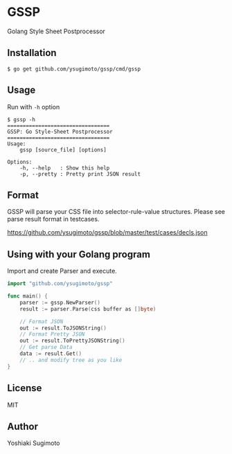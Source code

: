 # GSSP

Golang Style Sheet Postprocessor

## Installation

```
$ go get github.com/ysugimoto/gssp/cmd/gssp
```

## Usage

Run with `-h` option

```
$ gssp -h
=================================
GSSP: Go Style-Sheet Postprocessor
=================================
Usage:
    gssp [source_file] [options]

Options:
    -h, --help   : Show this help
    -p, --pretty : Pretty print JSON result
```

## Format

GSSP will parse your CSS file into selector-rule-value structures. Please see parse result format in testcases.

https://github.com/ysugimoto/gssp/blob/master/test/cases/decls.json

## Using with your Golang program

Import and create Parser and execute.

```Go
import "github.com/ysugimoto/gssp"

func main() {
    parser := gssp.NewParser()
    result := parser.Parse(css buffer as []byte)

    // Format JSON
    out := result.ToJSONString()
    // Format Pretty JSON
    out := result.ToPrettyJSONString()
    // Get parse Data
    data := result.Get()
    // .. and modify tree as you like
}
```

## License

MIT

## Author

Yoshiaki Sugimoto


